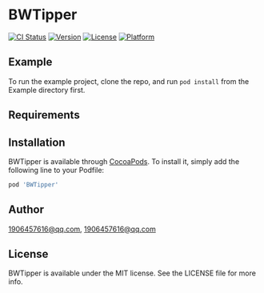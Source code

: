# BWTipper

[![CI Status](https://img.shields.io/travis/1906457616@qq.com/BWTipper.svg?style=flat)](https://travis-ci.org/1906457616@qq.com/BWTipper)
[![Version](https://img.shields.io/cocoapods/v/BWTipper.svg?style=flat)](https://cocoapods.org/pods/BWTipper)
[![License](https://img.shields.io/cocoapods/l/BWTipper.svg?style=flat)](https://cocoapods.org/pods/BWTipper)
[![Platform](https://img.shields.io/cocoapods/p/BWTipper.svg?style=flat)](https://cocoapods.org/pods/BWTipper)

## Example

To run the example project, clone the repo, and run `pod install` from the Example directory first.

## Requirements

## Installation

BWTipper is available through [CocoaPods](https://cocoapods.org). To install
it, simply add the following line to your Podfile:

```ruby
pod 'BWTipper'
```

## Author

1906457616@qq.com, 1906457616@qq.com

## License

BWTipper is available under the MIT license. See the LICENSE file for more info.
